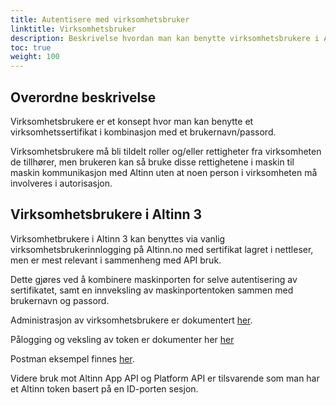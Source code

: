 ```yaml
---
title: Autentisere med virksomhetsbruker
linktitle: Virksomhetsbruker
description: Beskrivelse hvordan man kan benytte virksomhetsbrukere i Altinn 3
toc: true
weight: 100
---
```


## Overordne beskrivelse

Virksomhetsbrukere er et konsept hvor man kan benytte et virksomhetssertifikat i 
kombinasjon med et brukernavn/passord.

Virksomhetsbrukere må bli tildelt roller og/eller rettigheter 
fra virksomheten de tillhører, men brukeren kan så bruke disse 
rettighetene i maskin til maskin kommunikasjon med Altinn uten at 
noen person i virksomheten må involveres i autorisasjon.

## Virksomhetsbrukere i Altinn 3

Virksomhetbrukere i Altinn 3 kan benyttes via vanlig virksomhetsbrukerinnlogging på 
Altinn.no med sertifikat lagret i nettleser, men er mest relevant i sammenheng med 
API bruk.

Dette gjøres ved å kombinere maskinporten for selve autentisering av sertifikatet, 
samt en innveksling av maskinportentoken sammen med brukernavn og passord.

Administrasjon av virksomhetsbrukere er dokumentert [her](https://altinn.github.io/docs/api/rest/kom-i-gang/virksomhetsbrukere/).

Pålogging og veksling av token er dokumenter her [her](https://altinn.github.io/docs/api/rest/kom-i-gang/virksomhet/#autentisering-med-virksomhetsbruker-og-maskinporten)

Postman eksempel finnes [her](https://github.com/Altinn/altinn-studio/blob/master/src/test/Postman/collections/Organization.postman_collection.json).

Videre bruk mot Altinn App API og Platform API er tilsvarende som man har et 
Altinn token basert på en ID-porten sesjon.



